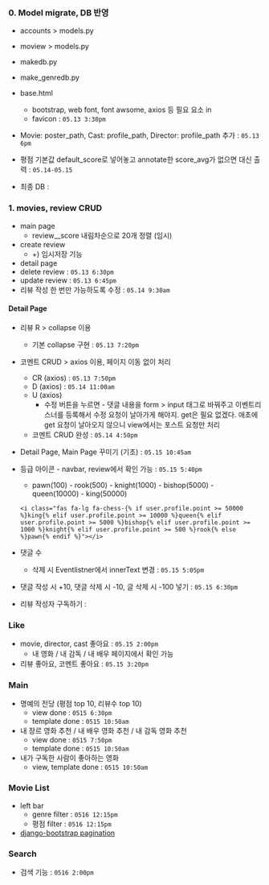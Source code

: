 ### 0. Model migrate, DB 반영

* accounts > models.py

* moview > models.py

* makedb.py

* make_genredb.py

* base.html
  * bootstrap, web font, font awsome, axios 등 필요 요소 in
  * favicon : `05.13 3:30pm`
* Movie: poster_path, Cast: profile_path, Director: profile_path 추가 : `05.13 6pm`
* 평점 기본값 default_score로 넣어놓고 annotate한 score_avg가 없으면 대신 출력 : `05.14-05.15`
* 최종 DB : 

### 1. movies, review CRUD

* main page
  * review__score 내림차순으로 20개 정렬 (임시)
* create review
  * +) 임시저장 기능
* detail page
* delete review : `05.13 6:30pm`
* update review : `05.13 6:45pm`
* 리뷰 작성 한 번만 가능하도록 수정 : `05.14 9:30am`

#### Detail Page

* 리뷰 R > collapse 이용

  * 기본 collapse 구현 : `05.13 7:20pm`

* 코멘트 CRUD > axios 이용, 페이지 이동 없이 처리 
  * CR (axios) : `05.13 7:50pm`
  * D (axios) : `05.14 11:00am`
  * U (axios)
    * 수정 버튼을 누르면 - 댓글 내용을 form > input 태그로 바꿔주고 이벤트리스너를 등록해서 수정 요청이 날아가게 해야지. get은 필요 없겠다. 애초에 get 요청이 날아오지 않으니 view에서는 포스트 요청만 처리
  * 코멘트 CRUD 완성 : `05.14 4:50pm`

* Detail Page, Main Page 꾸미기 (기초) : `05.15 10:45am`

* 등급 아이콘 - navbar, review에서 확인 가능 : `05.15 5:40pm`

  * pawn(100) - rook(500) - knight(1000) - bishop(5000) - queen(10000) - king(50000)

  ```django
  <i class="fas fa-lg fa-chess-{% if user.profile.point >= 50000 %}king{% elif user.profile.point >= 10000 %}queen{% elif user.profile.point >= 5000 %}bishop{% elif user.profile.point >= 1000 %}knight{% elif user.profile.point >= 500 %}rook{% else %}pawn{% endif %}"></i>
  ```

* 댓글 수

  * 삭제 시 Eventlistner에서 innerText 변경 : `05.15 5:05pm`

* 댓글 작성 시 +10, 댓글 삭제 시 -10, 글 삭제 시 -100 넣기 : `05.15 6:30pm`

* 리뷰 작성자 구독하기 : 

### Like

* movie, director, cast 좋아요 : `05.15 2:00pm`
  * 내 영화 / 내 감독 / 내 배우 페이지에서 확인 가능
* 리뷰 좋아요, 코멘트 좋아요 : `05.15 3:20pm`

### Main

* 명예의 전당 (평점 top 10, 리뷰수 top 10)
  * view done : `0515 6:30pm`
  * template done : `0515 10:50am`
* 내 장르 영화 추천 / 내 배우 영화 추천 / 내 감독 영화 추천
  * view done : `0515 7:50pm`
  * template done : `0515 10:50am`
* 내가 구독한 사람이 좋아하는 영화
  * view, template done : `0515 10:50am`

### Movie List

* left bar
  * genre filter : `0516 12:15pm`
  * 평점 filter : `0516 12:15pm`
* [django-bootstrap pagination](<https://github.com/jmcclell/django-bootstrap-pagination>)

### Search

* 검색 기능 : `0516 2:00pm`

